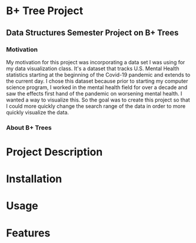 # B+ Tree Project
## Data Structures Semester Project on B+ Trees
### Motivation
My motivation for this project was incorporating a data set I was using for my data visualization class. It's a dataset that tracks U.S. Mental Health statistics starting at the beginning of the Covid-19 pandemic and extends to the current day. I chose this dataset because prior to starting my computer science program, I worked in the mental health field for over a decade and saw the effects first hand of the pandemic on worsening mental health. I wanted a way to visualize this. So the goal was to create this project so that I could more quickly change the search range of the data in order to more quickly visualize the data.
### About B+ Trees
# Project Description

# Installation

# Usage

# Features